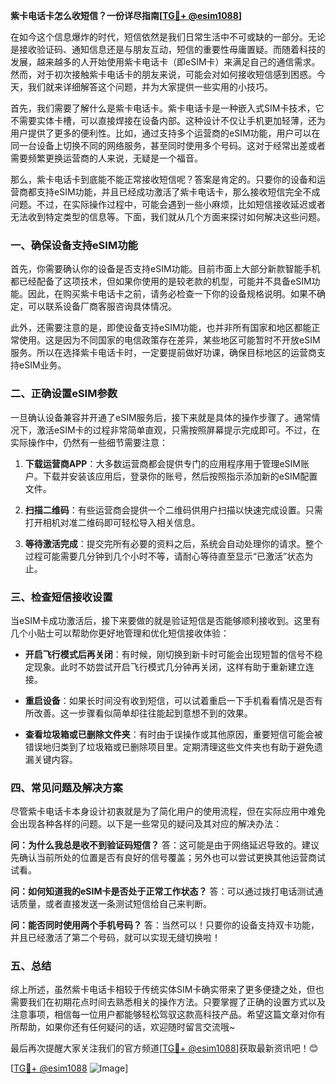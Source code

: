 **紫卡电话卡怎么收短信？一份详尽指南[[TG💪+ @esim1088](https://t.me/s/esim1088)]**

在如今这个信息爆炸的时代，短信依然是我们日常生活中不可或缺的一部分。无论是接收验证码、通知信息还是与朋友互动，短信的重要性毋庸置疑。而随着科技的发展，越来越多的人开始使用紫卡电话卡（即eSIM卡）来满足自己的通信需求。然而，对于初次接触紫卡电话卡的朋友来说，可能会对如何接收短信感到困惑。今天，我们就来详细解答这个问题，并为大家提供一些实用的小技巧。

首先，我们需要了解什么是紫卡电话卡。紫卡电话卡是一种嵌入式SIM卡技术，它不需要实体卡槽，可以直接焊接在设备内部。这种设计不仅让手机更加轻薄，还为用户提供了更多的便利性。比如，通过支持多个运营商的eSIM功能，用户可以在同一台设备上切换不同的网络服务，甚至同时使用多个号码。这对于经常出差或者需要频繁更换运营商的人来说，无疑是一个福音。

那么，紫卡电话卡到底能不能正常接收短信呢？答案是肯定的。只要你的设备和运营商都支持eSIM功能，并且已经成功激活了紫卡电话卡，那么接收短信完全不成问题。不过，在实际操作过程中，可能会遇到一些小麻烦，比如短信接收延迟或者无法收到特定类型的信息等。下面，我们就从几个方面来探讨如何解决这些问题。

### **一、确保设备支持eSIM功能**

首先，你需要确认你的设备是否支持eSIM功能。目前市面上大部分新款智能手机都已经配备了这项技术，但如果你使用的是较老款的机型，可能并不具备eSIM功能。因此，在购买紫卡电话卡之前，请务必检查一下你的设备规格说明。如果不确定，可以联系设备厂商客服咨询具体情况。

此外，还需要注意的是，即使设备支持eSIM功能，也并非所有国家和地区都能正常使用。这是因为不同国家的电信政策存在差异，某些地区可能暂时不开放eSIM服务。所以在选择紫卡电话卡时，一定要提前做好功课，确保目标地区的运营商支持eSIM业务。

### **二、正确设置eSIM参数**

一旦确认设备兼容并开通了eSIM服务后，接下来就是具体的操作步骤了。通常情况下，激活eSIM卡的过程非常简单直观，只需按照屏幕提示完成即可。不过，在实际操作中，仍然有一些细节需要注意：

1. **下载运营商APP**：大多数运营商都会提供专门的应用程序用于管理eSIM账户。下载并安装该应用后，登录你的账号，然后按照指示添加新的eSIM配置文件。
   
2. **扫描二维码**：有些运营商会提供一个二维码供用户扫描以快速完成设置。只需打开相机对准二维码即可轻松导入相关信息。

3. **等待激活完成**：提交完所有必要的资料之后，系统会自动处理你的请求。整个过程可能需要几分钟到几个小时不等，请耐心等待直至显示“已激活”状态为止。

### **三、检查短信接收设置**

当eSIM卡成功激活后，接下来要做的就是验证短信是否能够顺利接收到。这里有几个小贴士可以帮助你更好地管理和优化短信接收体验：

- **开启飞行模式后再关闭**：有时候，刚切换到新卡时可能会出现短暂的信号不稳定现象。此时不妨尝试开启飞行模式几分钟再关闭，这样有助于重新建立连接。
  
- **重启设备**：如果长时间没有收到短信，可以试着重启一下手机看看情况是否有所改善。这一步骤看似简单却往往能起到意想不到的效果。

- **查看垃圾箱或已删除文件夹**：有时由于误操作或其他原因，重要短信可能会被错误地归类到了垃圾箱或已删除项目里。定期清理这些文件夹也有助于避免遗漏关键内容。

### **四、常见问题及解决方案**

尽管紫卡电话卡本身设计初衷就是为了简化用户的使用流程，但在实际应用中难免会出现各种各样的问题。以下是一些常见的疑问及其对应的解决办法：

**问：为什么我总是收不到验证码短信？**
答：这可能是由于网络延迟导致的。建议先确认当前所处的位置是否有良好的信号覆盖；另外也可以尝试更换其他运营商试试看。

**问：如何知道我的eSIM卡是否处于正常工作状态？**
答：可以通过拨打电话测试通话质量，或者直接发送一条测试短信给自己来判断。

**问：能否同时使用两个手机号码？**
答：当然可以！只要你的设备支持双卡功能，并且已经激活了第二个号码，就可以实现无缝切换啦！

### **五、总结**

综上所述，虽然紫卡电话卡相较于传统实体SIM卡确实带来了更多便捷之处，但也需要我们在初期花点时间去熟悉相关的操作方法。只要掌握了正确的设置方式以及注意事项，相信每一位用户都能够轻松驾驭这款高科技产品。希望这篇文章对你有所帮助，如果你还有任何疑问的话，欢迎随时留言交流哦~

最后再次提醒大家关注我们的官方频道[[TG💪+ @esim1088](https://t.me/s/esim1088)]获取最新资讯吧！😊

[[TG💪+ @esim1088](https://t.me/s/esim1088) ![Image](https://i.postimg.cc/4NQfJmqS/Snipaste-2025-05-13-00-14-12.png)]